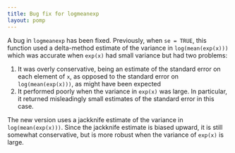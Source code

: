 ```yaml
---
title: Bug fix for logmeanexp
layout: pomp
---
```


A bug in `logmeanexp` has been fixed.
Previously, when `se = TRUE`, this function used a delta-method estimate of the variance in `log(mean(exp(x)))` which was accurate when `exp(x)` had small variance but had two problems:
<!--more-->

1. It was overly conservative, being an estimate of the standard error on each element of `x`, as opposed to the standard error on `log(mean(exp(x)))`, as might have been expected
2. It performed poorly when the variance in `exp(x)` was large.
In particular, it returned misleadingly small estimates of the standard error in this case.

The new version uses a jackknife estimate of the variance in `log(mean(exp(x)))`.
Since the jackknife estimate is biased upward, it is still somewhat conservative, but is more robust when the variance of `exp(x)` is large.
